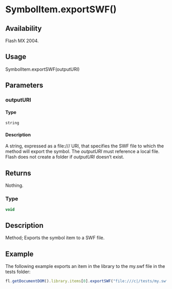 # SymbolItem.exportSWF()

## Availability

Flash MX 2004.

## Usage

SymbolItem.exportSWF(outputURI)

## Parameters

### **outputURI**

#### Type

```typescript
string
```

#### Description

A string, expressed as a file:/// URI, that specifies the SWF file to which the method will export the symbol. The *outputURI* must reference a local file. Flash does not create a folder if *outputURI* doesn’t exist.

## Returns

Nothing.

### Type

```typescript
void
```

## Description

Method; Exports the symbol item to a SWF file.

## Example

The following example exports an item in the library to the my.swf file in the tests folder:

```javascript
fl.getDocumentDOM().library.items[0].exportSWF("file:///c|/tests/my.swf");
```
